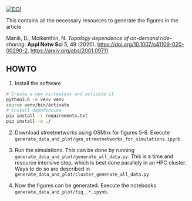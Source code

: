 [![DOI](https://zenodo.org/badge/235116234.svg)](https://zenodo.org/badge/latestdoi/235116234)

This contains all the necessary resources to generate the figures in the article

Manik, D., Molkenthin, N. *Topology dependence of on-demand ride-sharing*. **Appl Netw Sci** 5, 49 (2020). https://doi.org/10.1007/s41109-020-00290-2, 
https://arxiv.org/abs/2001.09711.  


HOWTO
-----

1. Install the software

```bash
# Create a new virtualenv and activate it
python3.6 -m venv venv
source venv/bin/activate
# install depndencies
pip install -r requirements.txt
pip install -e ./
```

2. Download streetnetworks using OSMnx for figures 5-6. Execute `generate_data_and_plot/gen_streetnetworks_for_simulations.ipynb`.

3. Run the simulations. This can be done by running `generate_data_and_plot/generate_all_data.py`. This is a time and resource
intensive step, which is best done parallely in an HPC cluster. Ways to do so are described in `generate_data_and_plot/cluster_generate_all_data.py`

4. Now the figures can be generated. Execute the notebooks `generate_data_and_plot/fig_.*.ipynb`.
